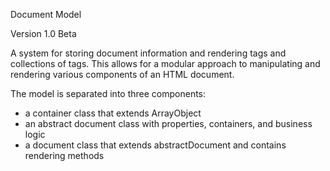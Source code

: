 Document Model

Version 1.0 Beta

A system for storing document information and rendering tags and collections
of tags. This allows for a modular approach to manipulating and rendering
various components of an HTML document.

The model is separated into three components:
 - a container class that extends ArrayObject
 - an abstract document class with properties, containers, and business logic
 - a document class that extends abstractDocument and contains rendering methods
